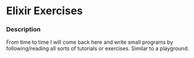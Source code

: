 # Elixir Exercises

### Description
From time to time I will come back here and write small programs by following/reading all sorts of tutorials or exercises.
Similar to a playground.

